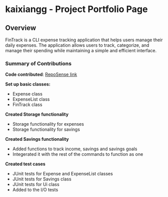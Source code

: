 # kaixiangg - Project Portfolio Page

## Overview
FinTrack is a CLI expense tracking application that helps users manage their daily expenses. The application allows users to track, categorize, and manage their spending while maintaining a simple and efficient interface.

### Summary of Contributions
**Code contributed**: [RepoSense link](https://nus-cs2113-ay2425s2.github.io/tp-dashboard/?search=akaash02&breakdown=true&sort=groupTitle%20dsc&sortWithin=title&since=2025-02-21&timeframe=commit&mergegroup=&groupSelect=groupByRepos&checkedFileTypes=docs~test-code~other~functional-code)

[//]: # (**Enhancements to existing features**:)


**Set up basic classes:**

* Expense class
* ExpenseList class
* FinTrack class

**Created Storage functionality**

* Storage functionality for expenses
* Storage functionality for savings

**Created Savings functionality**

* Added functions to track income, savings and savings goals
* Integerated it with the rest of the commands to function as one

**Created test cases**

* JUnit tests for Expense and ExpenseList classes
* JUnit tests for Savings class
* JUnit tests for Ui class
* Added to the I/O tests

